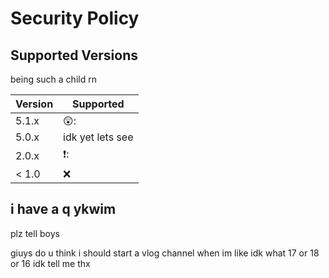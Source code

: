# Security Policy

## Supported Versions

being such a child rn

| Version | Supported          |
| ------- | ------------------ |
| 5.1.x   | 😲: |
| 5.0.x   | idk yet lets see|
| 2.0.x   | ❗: |
| < 1.0   | :x:                |

## i have a q ykwim

plz tell boys

giuys do u think i should start a vlog channel when im like idk what 17 or 18 or 16 idk tell me thx
